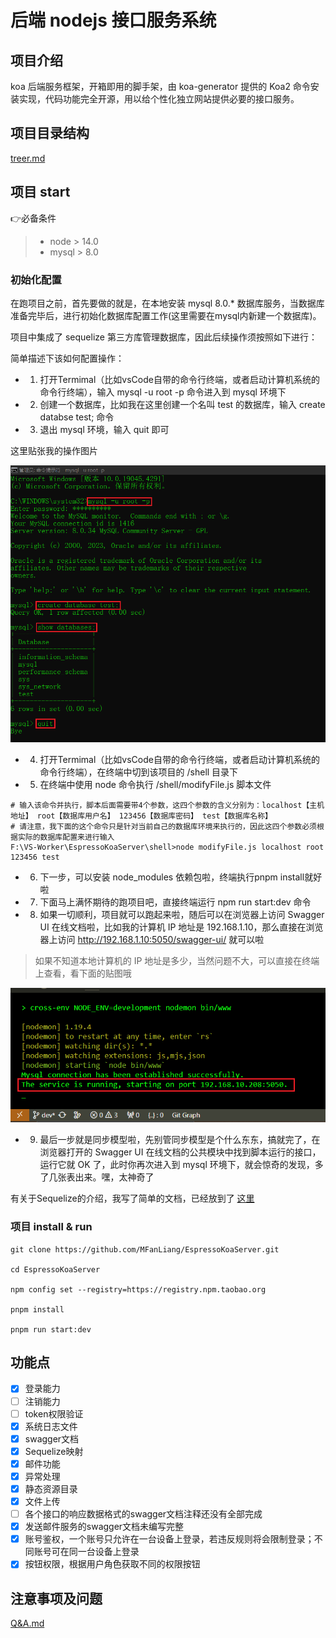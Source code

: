 # 后端 nodejs 接口服务系统

## 项目介绍

koa 后端服务框架，开箱即用的脚手架，由 koa-generator 提供的 Koa2 命令安装实现，代码功能完全开源，用以给个性化独立网站提供必要的接口服务。

## 项目目录结构

[treer.md](./markdown/treer.md)

## 项目 start

:point_right:必备条件

> - node > 14.0
> - mysql > 8.0

### 初始化配置

在跑项目之前，首先要做的就是，在本地安装 mysql 8.0.* 数据库服务，当数据库准备完毕后，进行初始化数据库配置工作(这里需要在mysql内新建一个数据库)。

项目中集成了 sequelize 第三方库管理数据库，因此后续操作须按照如下进行：

简单描述下该如何配置操作：

- 1. 打开Termimal（比如vsCode自带的命令行终端，或者启动计算机系统的命令行终端），输入 mysql -u root -p 命令进入到 mysql 环境下
- 2. 创建一个数据库，比如我在这里创建一个名叫 test 的数据库，输入 create databse test; 命令
- 3. 退出 mysql 环境，输入 quit 即可

这里贴张我的操作图片

![数据库操作](./images/initMysqlOperate.png "initMysqlOperate")

- 4. 打开Termimal（比如vsCode自带的命令行终端，或者启动计算机系统的命令行终端），在终端中切到该项目的 /shell 目录下

- 5. 在终端中使用 node 命令执行 /shell/modifyFile.js 脚本文件

```shell{.line-numbers}
# 输入该命令并执行，脚本后面需要带4个参数，这四个参数的含义分别为：localhost【主机地址】 root【数据库用户名】 123456【数据库密码】 test【数据库名称】
# 请注意，我下面的这个命令只是针对当前自己的数据库环境来执行的，因此这四个参数必须根据实际的数据库配置来进行输入
F:\VS-Worker\EspressoKoaServer\shell>node modifyFile.js localhost root 123456 test
```

- 6. 下一步，可以安装 node_modules 依赖包啦，终端执行pnpm install就好啦

- 7. 下面马上满怀期待的跑项目吧，直接终端运行 npm run start:dev 命令

- 8. 如果一切顺利，项目就可以跑起来啦，随后可以在浏览器上访问 Swagger UI 在线文档啦，比如我的计算机 IP 地址是 192.168.1.10，那么直接在浏览器上访问 http://192.168.1.10:5050/swagger-ui/ 就可以啦

> 如果不知道本地计算机的 IP 地址是多少，当然问题不大，可以直接在终端上查看，看下面的贴图哦

![running port](./images/serverPort.png "running port")

- 9. 最后一步就是同步模型啦，先别管同步模型是个什么东东，搞就完了，在浏览器打开的 Swagger UI 在线文档的公共模块中找到脚本运行的接口，运行它就 OK 了，此时你再次进入到 mysql 环境下，就会惊奇的发现，多了几张表出来。嘿，太神奇了

有关于Sequelize的介绍，我写了简单的文档，已经放到了 [这里](./markdown/Sequelize.md)

### 项目 install & run

```shell{.line-numbers}
git clone https://github.com/MFanLiang/EspressoKoaServer.git

cd EspressoKoaServer

npm config set --registry=https://registry.npm.taobao.org

pnpm install

pnpm run start:dev
```

## 功能点

- [x] 登录能力
- [ ] 注销能力
- [ ] token权限验证
- [x] 系统日志文件
- [x] swagger文档
- [x] Sequelize映射
- [x] 邮件功能
- [x] 异常处理
- [x] 静态资源目录
- [x] 文件上传
- [ ] 各个接口的响应数据格式的swagger文档注释还没有全部完成
- [x] 发送邮件服务的swagger文档未编写完整
- [x] 账号鉴权，一个账号只允许在一台设备上登录，若违反规则将会限制登录；不同账号可在同一台设备上登录
- [x] 按钮权限，根据用户角色获取不同的权限按钮

## 注意事项及问题

[Q&A.md](./markdown/Q&A.md)
